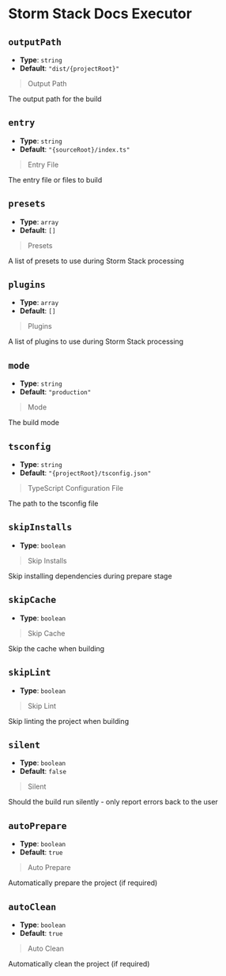 
<!-- Generated by @storm-software/untyped -->
<!-- Do not edit this file directly -->

# Storm Stack Docs Executor

## `outputPath`
- **Type**: `string`
- **Default**: `"dist/{projectRoot}"`

> Output Path


The output path for the build


## `entry`
- **Type**: `string`
- **Default**: `"{sourceRoot}/index.ts"`

> Entry File


The entry file or files to build


## `presets`
- **Type**: `array`
- **Default**: `[]`

> Presets


A list of presets to use during Storm Stack processing


## `plugins`
- **Type**: `array`
- **Default**: `[]`

> Plugins


A list of plugins to use during Storm Stack processing


## `mode`
- **Type**: `string`
- **Default**: `"production"`

> Mode


The build mode


## `tsconfig`
- **Type**: `string`
- **Default**: `"{projectRoot}/tsconfig.json"`

> TypeScript Configuration File


The path to the tsconfig file


## `skipInstalls`
- **Type**: `boolean`

> Skip Installs


Skip installing dependencies during prepare stage


## `skipCache`
- **Type**: `boolean`

> Skip Cache


Skip the cache when building


## `skipLint`
- **Type**: `boolean`

> Skip Lint


Skip linting the project when building


## `silent`
- **Type**: `boolean`
- **Default**: `false`

> Silent


Should the build run silently - only report errors back to the user


## `autoPrepare`
- **Type**: `boolean`
- **Default**: `true`

> Auto Prepare


Automatically prepare the project (if required)


## `autoClean`
- **Type**: `boolean`
- **Default**: `true`

> Auto Clean


Automatically clean the project (if required)


